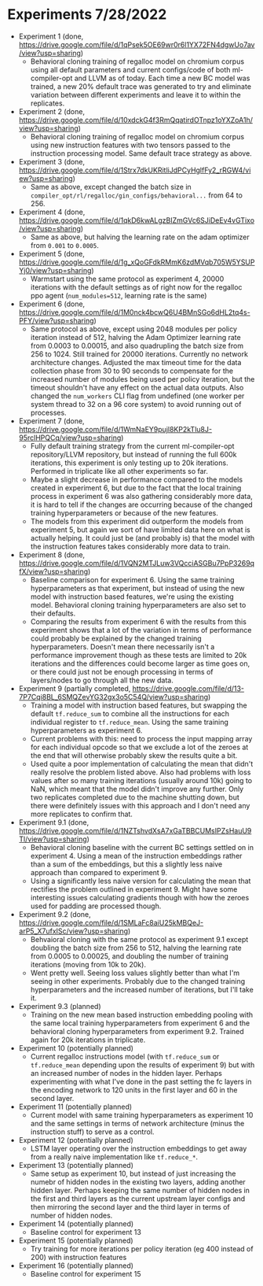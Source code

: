 # Experiments 7/28/2022

* Experiment 1 (done, https://drive.google.com/file/d/1qPsek5OE69wr0r6l1YX72FN4dgwUo7av/view?usp=sharing)
    * Behavioral cloning training of regalloc model on chromium corpus using all default
    parameters and current configs/code of both ml-compiler-opt and LLVM as of today. Each
    time a new BC model was trained, a new 20% default trace was generated to try and
    eliminate variation between different experiments and leave it to within the replicates.
* Experiment 2 (done, https://drive.google.com/file/d/10xdckG4f3RmQqatirdOTnpz1oYXZoA1h/view?usp=sharing)
    * Behavioral cloning training of regalloc model on chromium corpus using new instruction
    features with two tensors passed to the instruction processing model. Same default trace
    strategy as above.
* Experiment 3 (done, https://drive.google.com/file/d/1Strx7dkUKRitliJdPCyHglfFy2_rRGW4/view?usp=sharing)
    * Same as above, except changed the batch size in `compiler_opt/rl/regalloc/gin_configs/behavioral...`
    from 64 to 256.
* Experiment 4 (done, https://drive.google.com/file/d/1qkD6kwALgzBIZmGVc6SJiDeEv4vGTixo/view?usp=sharing)
    * Same as above, but halving the learning rate on the adam optimizer from `0.001` to `0.0005`.
* Experiment 5 (done, https://drive.google.com/file/d/1g_xQoGFdkRMmK6zdMVqb705W5YSUPYj0/view?usp=sharing)
    * Warmstart using the same protocol as experiment 4, 20000 iterations with the default settings
    as of right now for the regalloc ppo agent (`num_modules=512`, learning rate is the same)
* Experiment 6 (done, https://drive.google.com/file/d/1M0nck4bcwQ6U4BMnSGo6dHL2tq4s-PFY/view?usp=sharing)
    * Same protocol as above, except using 2048 modules per policy iteration instead of 512, halving
    the Adam Optimizer learning rate from 0.0003 to 0.00015, and also quadrupling the batch size from
    256 to 1024. Still trained for 20000 iterations. Currently no network architecture changes. Adjusted
    the max timeout time for the data collection phase from 30 to 90 seconds to compensate for the increased
    number of modules being used per policy iteration, but the timeout shouldn't have any effect on the
    actual data outputs. Also changed the `num_workers` CLI flag from undefined (one worker per system thread
    to 32 on a 96 core system) to avoid running out of processes.
* Experiment 7 (done, https://drive.google.com/file/d/1WmNaEY9pujl8KP2kTlu8J-95rclHPQCq/view?usp=sharing)
    * Fully default training strategy from the current ml-compiler-opt repository/LLVM repository, but
    instead of running the full 600k iterations, this experiment is only testing up to 20k iterations.
    Performed in triplicate like all other experiments so far.
    * Maybe a slight decrease in performance compared to the models created in experiment 6, but due to
    the fact that the local training process in experiment 6 was also gathering considerably more data,
    it is hard to tell if the changes are occurring because of the changed training hyperparameters or
    because of the new features.
    * The models from this experiment did outperform the models from experiment 5, but again we sort of
    have limited data here on what is actually helping. It could just be (and probably is) that the
    model with the instruction features takes considerably more data to train.
* Experiment 8 (done, https://drive.google.com/file/d/1VQN2MTJLuw3VQcciASGBu7PpP3269qfX/view?usp=sharing)
    * Baseline comparison for experiment 6. Using the same training hyperparameters as that experiment,
    but instead of using the new model with instruction based features, we're using the existing model.
    Behavioral cloning training hyperparameters are also set to their defaults.
    * Comparing the results from experiment 6 with the results from this experiment shows that a lot of
    the variation in terms of performance could probably be explained by the changed training
    hyperparameters. Doesn't mean there necessarily isn't a performance improvement though as these
    tests are limited to 20k iterations and the differences could become larger as time goes on, or
    there could just not be enough processing in terms of layers/nodes to go through all the new
    data.
* Experiment 9 (partially completed, https://drive.google.com/file/d/13-7P7Cqi8BL_6SMQZevYG32gx3o5C54Q/view?usp=sharing)
    * Training a model with instruction based features, but swapping the default `tf.reduce_sum` to
    combine all the instructions for each individual register to `tf.reduce_mean`. Using the same
    training hyperparameters as experiment 6.
    * Current problems with this: need to process the input mapping array for each individual opcode
    so that we exclude a lot of the zeroes at the end that will otherwise probably skew the results
    quite a bit.
    * Used quite a poor implementation of calculating the mean that didn't really resolve the problem
    listed above. Also had problems with loss values after so many training iterations (usually around
    10k) going to NaN, which meant that the model didn't improve any further. Only two replicates
    completed due to the machine shutting down, but there were definitely issues with this approach
    and I don't need any more replicates to confirm that.
* Experiment 9.1 (done, https://drive.google.com/file/d/1NZTshvdXsA7xGaTBBCUMsIPZsHauU9Tl/view?usp=sharing)
    * Behavioral cloning baseline with the current BC settings settled on in experiment 4. Using a mean of
    the instruction embeddings rather than a sum of the embeddings, but this a slightly less naive approach
    than compared to experiment 9.
    * Using a significantly less naive version for calculating the mean that rectifies the problem outlined
    in experiment 9. Might have some interesting issues calculating gradients though with how the zeroes used
    for padding are processed though.
* Experiment 9.2 (done, https://drive.google.com/file/d/1SMLaFc8aiU25kMBQeJ-arP5_X7ufxISc/view?usp=sharing)
    * Behvaioral cloning with the same protocol as experiment 9.1 except doubling the batch size from 256 to 512,
    halving the learning rate from 0.0005 to 0.00025, and doubling the number of training iterations (moving from
    10k to 20k).
    * Went pretty well. Seeing loss values slightly better than what I'm seeing in other experiments. Probably due
    to the changed training hyperparameters and the increased number of iterations, but I'll take it.
* Experiment 9.3 (planned)
    * Training on the new mean based instruction embedding pooling with the same local training hyperparameters
    from experiment 6 and the behavioral cloning hyperparameters from experiment 9.2. Trained again for 20k
    iterations in triplicate.
* Experiment 10 (potentially planned)
    * Current regalloc instructions model (with `tf.reduce_sum` or `tf.reduce_mean` depending upon the
    results of experiment 9) but with an increased number of nodes in the hidden layer. Perhaps experimenting
    with what I've done in the past setting the fc layers in the encoding network to 120 units in the first
    layer and 60 in the second layer.
* Experiment 11 (potentially planned)
    * Current model with same training hyperparameters as experiment 10 and the same settings in terms of
    network architecture (minus the instruction stuff) to serve as a control.
* Experiment 12 (potentially planned)
    * LSTM layer operating over the instruction embeddings to get away from a really naive implementation
    like `tf.reduce_*`.
* Experiment 13 (potentially planned)
    * Same setup as experiment 10, but instead of just increasing the numebr of hidden nodes in the existing
    two layers, adding another hidden layer. Perhaps keeping the same number of hidden nodes in the first and
    third layers as the current upstream layer configs and then mirroring the second layer and the third layer
    in terms of number of hidden nodes.
* Experiment 14 (potentially planned)
    * Baseline control for experiment 13
* Experiment 15 (potentially planned)
    * Try training for more iterations per policy iteration (eg 400 instead of 200) with instruction features
* Experiment 16 (potentially planned)
    * Baseline control for experiment 15